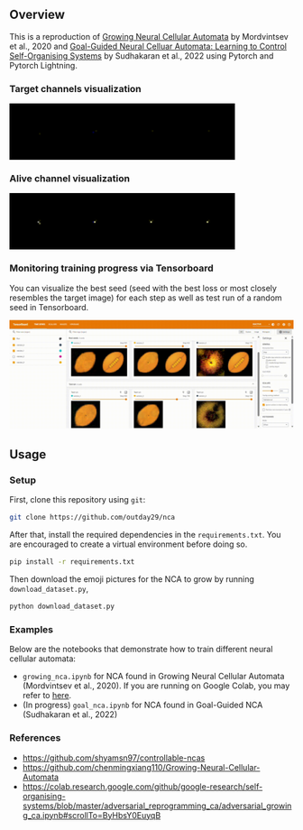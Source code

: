 ## Overview

This is a reproduction of [Growing Neural Cellular Automata](https://distill.pub/2020/growing-ca/) by Mordvintsev et al., 2020 and [Goal-Guided Neural Celluar Automata: Learning to Control Self-Organising Systems](https://arxiv.org/abs/2205.06806) by Sudhakaran et al., 2022 using Pytorch and Pytorch Lightning.

### Target channels visualization
<div style="display: flex; flex-direction: row;">
  <img src="data/city_demo.gif" width="100" height="100">
  <img src="data/dice_demo.gif" width="100" height="100">
  <img src="data/piano_demo.gif" width="100" height="100">
  <img src="data/rugby_demo.gif" width="100" height="100">
</div>

### Alive channel visualization

<div style="display: flex; flex-direction: row;">
  <img src="data/city_demo_alive.gif" width="100" height="100">
  <img src="data/dice_demo_alive.gif" width="100" height="100">
  <img src="data/piano_demo_alive.gif" width="100" height="100">
  <img src="data/rugby_demo_alive.gif" width="100" height="100">
</div>

### Monitoring training progress via Tensorboard

You can visualize the best seed (seed with the best loss or most closely resembles the target image) for each step as well as test run of a random seed in Tensorboard.

<img src="data/nca_tensorboard.gif">

## Usage

### Setup

First, clone this repository using `git`:

```bash
git clone https://github.com/outday29/nca
```

After that, install the required dependencies in the `requirements.txt`. You are encouraged to create a virtual environment before doing so.

```bash
pip install -r requirements.txt
```

Then download the emoji pictures for the NCA to grow by running `download_dataset.py`,

```bash
python download_dataset.py
```

### Examples

Below are the notebooks that demonstrate how to train different neural cellular automata:

- `growing_nca.ipynb` for NCA found in Growing Neural Cellular Automata (Mordvintsev et al., 2020). If you are running on Google Colab, you may refer to [here](https://colab.research.google.com/drive/1PjZvqySmcU-mzy9zenPnBFFhJqa6O-oO?usp=sharing).
- (In progress) `goal_nca.ipynb` for NCA found in Goal-Guided NCA (Sudhakaran et al., 2022)

### References
- https://github.com/shyamsn97/controllable-ncas
- https://github.com/chenmingxiang110/Growing-Neural-Cellular-Automata
- https://colab.research.google.com/github/google-research/self-organising-systems/blob/master/adversarial_reprogramming_ca/adversarial_growing_ca.ipynb#scrollTo=ByHbsY0EuyqB
